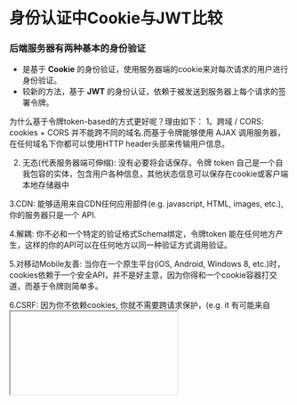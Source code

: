 身份认证中Cookie与JWT比较
====================================
### 后端服务器有两种基本的身份验证

+ 是基于 **Cookie** 的身份验证，使用服务器端的cookie来对每次请求的用户进行身份验证。
+ 较新的方法，基于 **JWT** 的身份认证，依赖于被发送到服务器上每个请求的签署令牌。

为什么基于令牌token-based的方式更好呢？理由如下：
1。跨域 / CORS: cookies + CORS 并不能跨不同的域名.而基于令牌能够使用 AJAX 调用服务器，在任何域名下你都可以使用HTTP header头部来传输用户信息。

2. 无态(代表服务器端可伸缩): 没有必要将会话保存，令牌 token 自己是一个自我包容的实体，包含用户各种信息，其他状态信息可以保存在cookie或客户端本地存储器中

3.CDN: 能够适用来自CDN任何应用部件(e.g. javascript, HTML, images, etc.), 你的服务器只是一个 API.

4.解耦: 你不必和一个特定的验证格式Schema绑定，令牌token 能在任何地方产生，这样的你的API可以在任何地方以同一种验证方式调用验证。

5.对移动Mobile友善: 当你在一个原生平台(iOS, Android, Windows 8, etc.)时， cookies依赖于一个安全API，并不是好主意，因为你得和一个cookie容器打交道，而基于令牌则简单多。

6.CSRF: 因为你不依赖cookies, 你就不需要跨请求保护，(e.g. it 有可能来自 <iframe> 请求一个POST，需要重用一个存在的验证。).

6.性能:一个网络往返（如发现在数据库中的会话）可能会比计算的HMACSHA256验证令牌耗费更多时间。

7.登录页面不是一个特殊情况，如果你如果您正在使用量角器来写你的功能测试，你不需要来处理登录的任何特殊情况。

8.基于标准: 你的API能接受一个标准的 JSON Web Token (JWT). 这个标准后面有多个库包(.NET, Ruby, Java, Python, PHP)，许多公司支持(e.g. Firebase, Google, Microsoft). ，比如Firebase允许他们的客户使用任何身份验证机制，只要你使用预先定义的属性生成一个 JWT，并使用共享密钥签署，就能调用它们的API.
